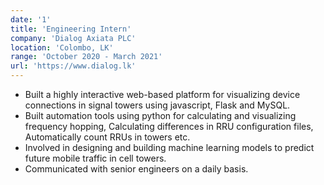 ```yaml
---
date: '1'
title: 'Engineering Intern'
company: 'Dialog Axiata PLC'
location: 'Colombo, LK'
range: 'October 2020 - March 2021'
url: 'https://www.dialog.lk'
---
```


- Built a highly interactive web-based platform for visualizing device connections in signal towers using javascript, Flask and MySQL.
- Built automation tools using python for calculating and visualizing frequency hopping, Calculating differences in RRU configuration files, Automatically count RRUs in towers etc.
- Involved in designing and building machine learning models to predict future mobile traffic in cell towers.
- Communicated with senior engineers on a daily basis.

